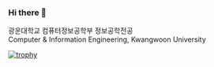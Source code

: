### Hi there 👋
광운대학교 컴퓨터정보공학부 정보공학전공  
Computer & Information Engineering, Kwangwoon University

[![trophy](https://github-profile-trophy.vercel.app/?username=Hyeon9mak&theme=gruvbox)](https://github.com/ryo-ma/github-profile-trophy)
<!--
**Hyeon9mak/Hyeon9mak** is a ✨ _special_ ✨ repository because its `README.md` (this file) appears on your GitHub profile.

Here are some ideas to get you started:

- 🔭 I’m currently working on ...
- 🌱 I’m currently learning ...
- 👯 I’m looking to collaborate on ...
- 🤔 I’m looking for help with ...
- 💬 Ask me about ...
- 📫 How to reach me: ...
- 😄 Pronouns: ...
- ⚡ Fun fact: ...
-->
